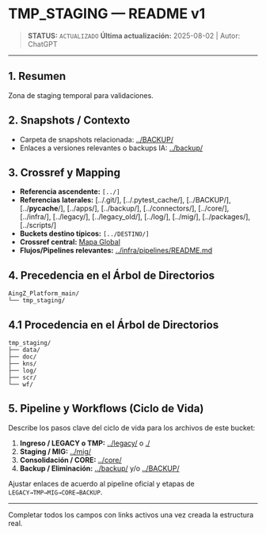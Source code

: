 # TMP_STAGING — README v1

> **STATUS:** `ACTUALIZADO`
> **Última actualización:** 2025-08-02 | Autor: ChatGPT

---

## 1. Resumen
Zona de staging temporal para validaciones.

## 2. Snapshots / Contexto
- Carpeta de snapshots relacionada: [../BACKUP/](../BACKUP/)
- Enlaces a versiones relevantes o backups IA: [../backup/](../backup/)

## 3. Crossref y Mapping
- **Referencia ascendente:** `[../]`
- **Referencias laterales:** [../.git/], [../.pytest_cache/], [../BACKUP/], [../__pycache__/], [../apps/], [../backup/], [../connectors/], [../core/], [../infra/], [../legacy/], [../legacy_old/], [../log/], [../mig/], [../packages/], [../scripts/]
- **Buckets destino típicos:** `[../DESTINO/]`
- **Crossref central:** [Mapa Global](../core/data/crossref_mapping_buckets_aingz_platform_v_1_20250731.md)
- **Flujos/Pipelines relevantes:** [../infra/pipelines/README.md](../infra/pipelines/README.md)

## 4. Precedencia en el Árbol de Directorios
```text
AingZ_Platform_main/
└── tmp_staging/
```

## 4.1 Procedencia en el Árbol de Directorios
```text
tmp_staging/
├── data/
├── doc/
├── kns/
├── log/
├── scr/
└── wf/
```

## 5. Pipeline y Workflows (Ciclo de Vida)
Describe los pasos clave del ciclo de vida para los archivos de este bucket:
1. **Ingreso / LEGACY o TMP:** [../legacy/](../legacy/) o [./](./)
2. **Staging / MIG:** [../mig/](../mig/)
3. **Consolidación / CORE:** [../core/](../core/)
4. **Backup / Eliminación:** [../backup/](../backup/) y/o [../BACKUP/](../BACKUP/)

Ajustar enlaces de acuerdo al pipeline oficial y etapas de `LEGACY→TMP→MIG→CORE→BACKUP`.

---

Completar todos los campos con links activos una vez creada la estructura real.


